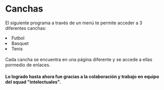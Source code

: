 # Canchas

El siguiente programa a través de un menú te permite acceder a 3 diferentes canchas:
<li> Futbol </li>
<li> Basquet </li>
<li> Tenis </li>
<br>
Cada cancha se encuentra en una página diferente y se accede a ellas pormedio de enlaces.
<h4>Lo logrado hasta ahora fue gracias a la colaboración y trabajo en equipo del squad "intelectuales".</h4> 

